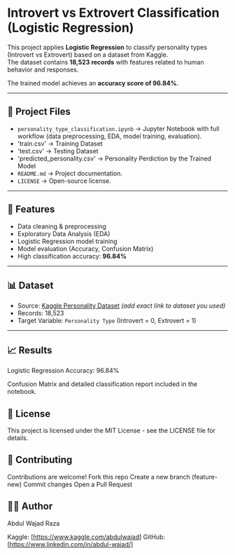 # Introvert vs Extrovert Classification (Logistic Regression)

This project applies **Logistic Regression** to classify personality types (Introvert vs Extrovert) based on a dataset from Kaggle.  
The dataset contains **18,523 records** with features related to human behavior and responses.  

The trained model achieves an **accuracy score of 96.84%**.

---

## 📂 Project Files
- `personality_type_classification.ipynb` → Jupyter Notebook with full workflow (data preprocessing, EDA, model training, evaluation).
- 'train.csv' → Training Dataset
- 'test.csv' → Testing Dataset
- 'predicted_personality.csv' → Personality Perdiction by the Trained Model
- `README.md` → Project documentation.
- `LICENSE` → Open-source license.

---

## 🚀 Features
- Data cleaning & preprocessing
- Exploratory Data Analysis (EDA)
- Logistic Regression model training
- Model evaluation (Accuracy, Confusion Matrix)
- High classification accuracy: **96.84%**

---

## 📊 Dataset
- Source: [Kaggle Personality Dataset](https://www.kaggle.com/) *(add exact link to dataset you used)*
- Records: 18,523
- Target Variable: `Personality Type` (Introvert = 0, Extrovert = 1)

---
## 📈 Results

Logistic Regression Accuracy: 96.84%

Confusion Matrix and detailed classification report included in the notebook.

## 📝 License

This project is licensed under the MIT License - see the LICENSE file for details.

## 🤝 Contributing

Contributions are welcome!
Fork this repo
Create a new branch (feature-new)
Commit changes
Open a Pull Request

## 👨‍💻 Author

Abdul Wajad Raza

Kaggle: [https://www.kaggle.com/abdulwajad]
GitHub: [https://www.linkedin.com/in/abdul-wajad/]

